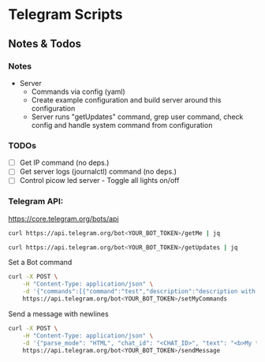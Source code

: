 # Telegram Scripts

## Notes & Todos

### Notes

- Server
    - Commands via config (yaml)
    - Create example configuration and build server around this configuration
    - Server runs "getUpdates" command, grep user command, check config and handle system command from configuration

### TODOs

- [ ] Get IP command (no deps.)
- [ ] Get server logs (journalctl) command (no deps.)
- [ ] Control picow led server - Toggle all lights on/off

### Telegram API:

https://core.telegram.org/bots/api

```bash
curl https://api.telegram.org/bot<YOUR_BOT_TOKEN>/getMe | jq
```

```bash
curl https://api.telegram.org/bot<YOUR_BOT_TOKEN>/getUpdates | jq
```

Set a Bot command

```bash
curl -X POST \
    -H "Content-Type: application/json" \
    -d '{"commands":[{"command":"test","description":"description with spaces"}]}' \
    https://api.telegram.org/bot<YOUR_BOT_TOKEN>/setMyCommands
```

Send a message with newlines

```bash
curl -X POST \
    -H "Content-Type: application/json" \
    -d '{"parse_mode": "HTML", "chat_id": "<CHAT_ID>", "text": "<b>My title</b>%0AMy body"}' \
    https://api.telegram.org/bot<YOUR_BOT_TOKEN>/sendMessage
```
